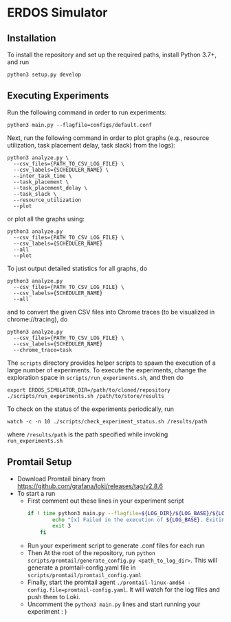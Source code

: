 # ERDOS Simulator

## Installation

To install the repository and set up the required paths, install Python 3.7+,
and run

```console
python3 setup.py develop
```

## Executing Experiments

Run the following command in order to run experiments:

```console
python3 main.py --flagfile=configs/default.conf
```

Next, run the following command in order to plot graphs (e.g., resource
utilization, task placement delay, task slack) from the logs):

```console
python3 analyze.py \
  --csv_files={PATH_TO_CSV_LOG_FILE} \
  --csv_labels={SCHEDULER_NAME} \
  --inter_task_time \
  --task_placement \
  --task_placement_delay \
  --task_slack \
  --resource_utilization
  --plot
```

or plot all the graphs using:

```console
python3 analyze.py
  --csv_files={PATH_TO_CSV_LOG_FILE} \
  --csv_labels={SCHEDULER_NAME}
  --all
  --plot
```

To just output detailed statistics for all graphs, do

```console
python3 analyze.py
  --csv_files={PATH_TO_CSV_LOG_FILE} \
  --csv_labels={SCHEDULER_NAME}
  --all
```

and to convert the given CSV files into Chrome traces (to be visualized in chrome://tracing), do

```console
python3 analyze.py
  --csv_files={PATH_TO_CSV_LOG_FILE} \
  --csv_labels={SCHEDULER_NAME}
  --chrome_trace=task
```

The `scripts` directory provides helper scripts to spawn the execution of a large number of
experiments. To execute the experiments, change the exploration space in `scripts/run_experiments.sh`,
and then do

```console
export ERDOS_SIMULATOR_DIR=/path/to/cloned/repository
./scripts/run_experiments.sh /path/to/store/results
```

To check on the status of the experiments periodically, run

```console
watch -c -n 10 ./scripts/check_experiment_status.sh /results/path
```
where `/results/path` is the path specified while invoking `run_experiments.sh`


## Promtail Setup
- Download Promtail binary from https://github.com/grafana/loki/releases/tag/v2.8.6
- To start a run
  - First comment out these lines in your experiment script
    ```bash
    if ! time python3 main.py --flagfile=${LOG_DIR}/${LOG_BASE}/${LOG_BASE}.conf > ${LOG_DIR}/${LOG_BASE}/${LOG_BASE}.output; then
            echo "[x] Failed in the execution of ${LOG_BASE}. Exiting."
            exit 3
        fi
    ```
  - Run your experiment script to generate .conf files for each run
  - Then At the root of the repository, run `python scripts/promtail/generate_config.py <path_to_log_dir>`. This will generate a promtail-config.yaml file in `scripts/promtail/promtail_config.yaml`
  - Finally, start the promtail agent `./promtail-linux-amd64 -config.file=promtail-config.yaml`. It will watch for the log files and push them to Loki.
  - Uncomment the `python3 main.py` lines and start running your experiment : )